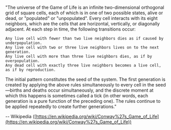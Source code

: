 "The universe of the Game of Life is an infinite two-dimensional orthogonal grid of square cells, each of which is in one of two possible states, alive or dead, or "populated" or "unpopulated". Every cell interacts with its eight neighbors, which are the cells that are horizontal, vertically, or diagonally adjacent. At each step in time, the following transitions occur:

    Any live cell with fewer than two live neighbors dies as if caused by underpopulation.
    Any live cell with two or three live neighbors lives on to the next generation.
    Any live cell with more than three live neighbors dies, as if by overpopulation.
    Any dead cell with exactly three live neighbors becomes a live cell, as if by reproduction.

The initial pattern constitutes the seed of the system. The first generation is created by applying the above rules simultaneously to every cell in the seed—births and deaths occur simultaneously, and the discrete moment at which this happens is sometimes called a tick (in other words, each generation is a pure function of the preceding one). The rules continue to be applied repeatedly to create further generations."

-- Wikipedia ([https://en.wikipedia.org/wiki/Conway%27s_Game_of_Life](https://en.wikipedia.org/wiki/Conway%27s_Game_of_Life))